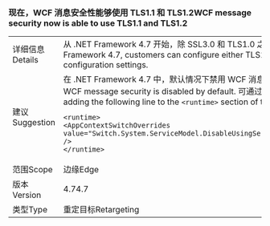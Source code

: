 ### <a name="wcf-message-security-now-is-able-to-use-tls11-and-tls12"></a><span data-ttu-id="d97d9-101">现在，WCF 消息安全性能够使用 TLS1.1 和 TLS1.2</span><span class="sxs-lookup"><span data-stu-id="d97d9-101">WCF message security now is able to use TLS1.1 and TLS1.2</span></span>

|   |   |
|---|---|
|<span data-ttu-id="d97d9-102">详细信息</span><span class="sxs-lookup"><span data-stu-id="d97d9-102">Details</span></span>|<span data-ttu-id="d97d9-103">从 .NET Framework 4.7 开始，除 SSL3.0 和 TLS1.0 之外，客户还可通过应用程序配置设置在 WCF 消息安全性中配置 TLS1.1 或 TLS1.2。</span><span class="sxs-lookup"><span data-stu-id="d97d9-103">Starting in the .NET Framework 4.7, customers can configure either TLS1.1 or TLS1.2 in WCF message security in addition to SSL3.0 and TLS1.0 through application configuration settings.</span></span>|
|<span data-ttu-id="d97d9-104">建议</span><span class="sxs-lookup"><span data-stu-id="d97d9-104">Suggestion</span></span>|<span data-ttu-id="d97d9-105">在 .NET Framework 4.7 中，默认情况下禁用 WCF 消息安全性中对 TLS1.1 和 TLS1.2 的支持。</span><span class="sxs-lookup"><span data-stu-id="d97d9-105">In the .NET Framework 4.7, support for TLS1.1 and TLS1.2 in WCF message security is disabled by default.</span></span> <span data-ttu-id="d97d9-106">可通过将以下行添加到 app.config 或 web.config 文件的 <code>&lt;runtime&gt;</code> 部分来启用支持：</span><span class="sxs-lookup"><span data-stu-id="d97d9-106">You can enable it by adding the following line to the <code>&lt;runtime&gt;</code> section of the app.config or web.config file:</span></span><pre><code class="lang-xml">&lt;runtime&gt;&#13;&#10;&lt;AppContextSwitchOverrides value=&quot;Switch.System.ServiceModel.DisableUsingServicePointManagerSecurityProtocols=false;Switch.System.Net.DontEnableSchUseStrongCrypto=false&quot; /&gt;&#13;&#10;&lt;/runtime&gt;&#13;&#10;</code></pre>|
|<span data-ttu-id="d97d9-107">范围</span><span class="sxs-lookup"><span data-stu-id="d97d9-107">Scope</span></span>|<span data-ttu-id="d97d9-108">边缘</span><span class="sxs-lookup"><span data-stu-id="d97d9-108">Edge</span></span>|
|<span data-ttu-id="d97d9-109">版本</span><span class="sxs-lookup"><span data-stu-id="d97d9-109">Version</span></span>|<span data-ttu-id="d97d9-110">4.7</span><span class="sxs-lookup"><span data-stu-id="d97d9-110">4.7</span></span>|
|<span data-ttu-id="d97d9-111">类型</span><span class="sxs-lookup"><span data-stu-id="d97d9-111">Type</span></span>|<span data-ttu-id="d97d9-112">重定目标</span><span class="sxs-lookup"><span data-stu-id="d97d9-112">Retargeting</span></span>|

